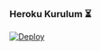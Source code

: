 ### Heroku Kurulum ⏳
[![Deploy](https://www.herokucdn.com/deploy/button.svg)](https://heroku.com/deploy?template=https://github.com/derdomucis/Music)
###
